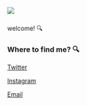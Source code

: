 ![](https://cdn.discordapp.com/attachments/938415506522783790/940373519785680916/hello-there-baby-yoda.gif)


###
welcome! :mag:

<!-- - 💬 Ask me about **Back-End** -->



### Where to find me? :mag:

<a href="https://twitter.com/ana_codes2"></a> [Twitter](https://twitter.com/ana_codes2)

<a href="https://www.instagram.com/anaagu4ilar_/"></a> [Instagram](https://www.instagram.com/anaagu4ilar_/)

<a href="mailto:ana.codes2@gmail.com"></a> [Email](mailto:ana.codes2@gmail.com)






